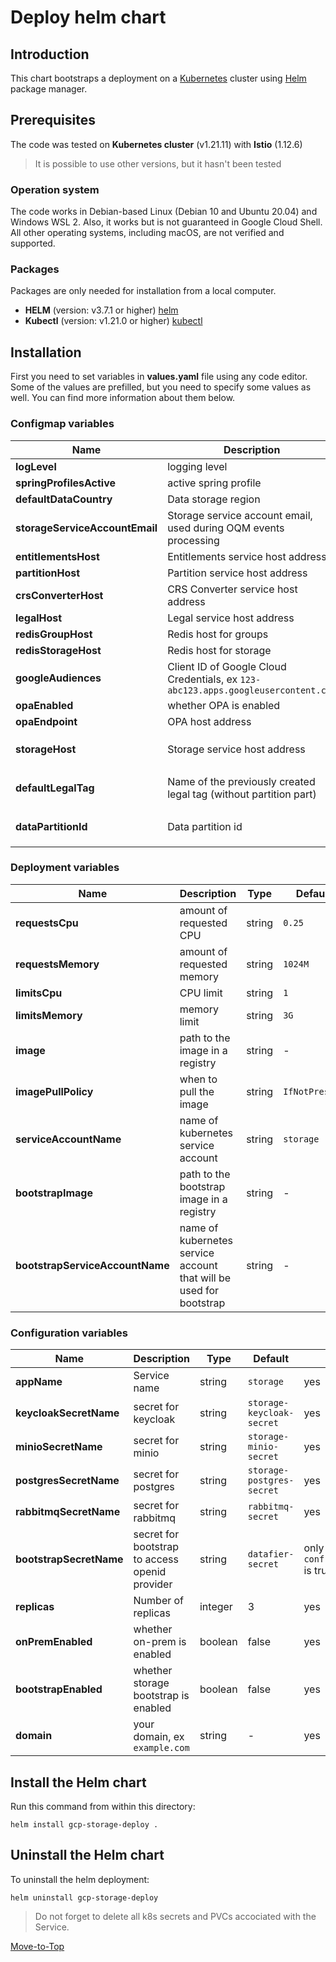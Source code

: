<!--- Deploy -->

# Deploy helm chart

## Introduction

This chart bootstraps a deployment on a [Kubernetes](https://kubernetes.io) cluster using [Helm](https://helm.sh) package manager.

## Prerequisites

The code was tested on **Kubernetes cluster** (v1.21.11) with **Istio** (1.12.6)
> It is possible to use other versions, but it hasn't been tested

### Operation system

The code works in Debian-based Linux (Debian 10 and Ubuntu 20.04) and Windows WSL 2. Also, it works but is not guaranteed in Google Cloud Shell. All other operating systems, including macOS, are not verified and supported.

### Packages

Packages are only needed for installation from a local computer.

- **HELM** (version: v3.7.1 or higher) [helm](https://helm.sh/docs/intro/install/)
- **Kubectl** (version: v1.21.0 or higher) [kubectl](https://kubernetes.io/docs/tasks/tools/#kubectl)

## Installation

First you need to set variables in **values.yaml** file using any code editor. Some of the values are prefilled, but you need to specify some values as well. You can find more information about them below.

### Configmap variables

| Name | Description | Type | Default |Required |
|------|-------------|------|---------|---------|
**logLevel** | logging level | string | `ERROR` | yes
**springProfilesActive** | active spring profile | string | `gcp` | yes
**defaultDataCountry** | Data storage region | string | `US` | yes
**storageServiceAccountEmail** | Storage service account email, used during OQM events processing | string | `storage@service.local` | yes
**entitlementsHost** | Entitlements service host address | string | `http://entitlements` | yes
**partitionHost** | Partition service host address | string | `http://partition` | yes
**crsConverterHost** | CRS Converter service host address | string | `http://crs-conversion` | yes
**legalHost** | Legal service host address | string | `http://legal` | yes
**redisGroupHost** | Redis host for groups | string | `redis-group-master` | yes
**redisStorageHost** | Redis host for storage | string | `redis-storage-master` | yes
**googleAudiences** | Client ID of Google Cloud Credentials, ex `123-abc123.apps.googleusercontent.com` | string | - | yes
**opaEnabled** | whether OPA is enabled | boolean | true | yes
**opaEndpoint** | OPA host address | string | `http://opa` | yes
**storageHost** | Storage service host address | string | `http://storage` | only if `conf.bootstrapEnabled` is true
**defaultLegalTag** | Name of the previously created legal tag (without partition part) | string | `default-data-tag` | only if `conf.bootstrapEnabled` is true
**dataPartitionId** | Data partition id | string | - | only if `conf.bootstrapEnabled` is true

### Deployment variables

| Name | Description | Type | Default |Required |
|------|-------------|------|---------|---------|
**requestsCpu** | amount of requested CPU | string | `0.25` | yes
**requestsMemory** | amount of requested memory| string | `1024M` | yes
**limitsCpu** | CPU limit | string | `1` | yes
**limitsMemory** | memory limit | string | `3G` | yes
**image** | path to the image in a registry | string | - | yes
**imagePullPolicy** | when to pull the image | string | `IfNotPresent` | yes
**serviceAccountName** | name of kubernetes service account | string | `storage` | yes
**bootstrapImage** | path to the bootstrap image in a registry | string | - | only if `conf.bootstrapEnabled` is true
**bootstrapServiceAccountName** | name of kubernetes service account that will be used for bootstrap | string | - | only if `conf.bootstrapEnabled` is true

### Configuration variables

| Name | Description | Type | Default |Required |
|------|-------------|------|---------|---------|
**appName** | Service name | string | `storage` | yes
**keycloakSecretName** | secret for keycloak | string | `storage-keycloak-secret` | yes
**minioSecretName** | secret for minio | string | `storage-minio-secret` | yes
**postgresSecretName** | secret for postgres | string | `storage-postgres-secret` | yes
**rabbitmqSecretName** | secret for rabbitmq | string | `rabbitmq-secret` | yes
**bootstrapSecretName** | secret for bootstrap to access openid provider | string | `datafier-secret` | only if `conf.bootstrapEnabled` is true
**replicas** | Number of replicas | integer | 3 | yes
**onPremEnabled** | whether on-prem is enabled | boolean | false | yes
**bootstrapEnabled** | whether storage bootstrap is enabled | boolean | false | yes
**domain** | your domain, ex `example.com` | string | - | yes

## Install the Helm chart

Run this command from within this directory:

```console
helm install gcp-storage-deploy .
```

## Uninstall the Helm chart

To uninstall the helm deployment:

```console
helm uninstall gcp-storage-deploy
```

> Do not forget to delete all k8s secrets and PVCs accociated with the Service.

[Move-to-Top](#deploy-helm-chart)
